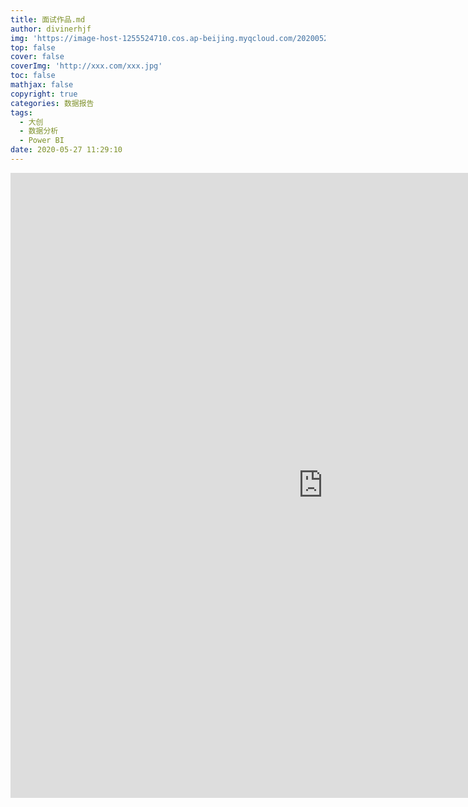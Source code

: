 ```yaml
---
title: 面试作品.md
author: divinerhjf
img: 'https://image-host-1255524710.cos.ap-beijing.myqcloud.com/20200527113350.png'
top: false
cover: false
coverImg: 'http://xxx.com/xxx.jpg'
toc: false
mathjax: false
copyright: true
categories: 数据报告
tags:
  - 大创
  - 数据分析
  - Power BI
date: 2020-05-27 11:29:10
---
```


<iframe width="1000" height="1000" src="https://app.powerbi.com/reportEmbed?reportId=8d0952a6-796a-462b-8787-2b1015a7b13c&autoAuth=true&ctid=af3913a9-e828-4efd-98c6-c0dde9ec50b4&config=eyJjbHVzdGVyVXJsIjoiaHR0cHM6Ly93YWJpLXdlc3QtdXMtcmVkaXJlY3QuYW5hbHlzaXMud2luZG93cy5uZXQvIn0%3D" frameborder="0" allowFullScreen="true"></iframe>